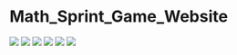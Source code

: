 # Math_Sprint_Game_Website

![](https://pbs.twimg.com/media/FeM1JXmX0AAq638?format=jpg&name=large)
![](https://pbs.twimg.com/media/FeHoms7WQAA-qnV?format=jpg&name=large)
![](https://pbs.twimg.com/media/FeHjxaAXEAAYpWy?format=jpg&name=large)
![](https://pbs.twimg.com/media/FeHh7RiWAAAYwME?format=jpg&name=large)
![](https://pbs.twimg.com/media/FeDdDdCWAAA6AE4?format=jpg&name=large)
![](https://pbs.twimg.com/media/FeC21iZWAAAQWpV?format=png&name=small)
